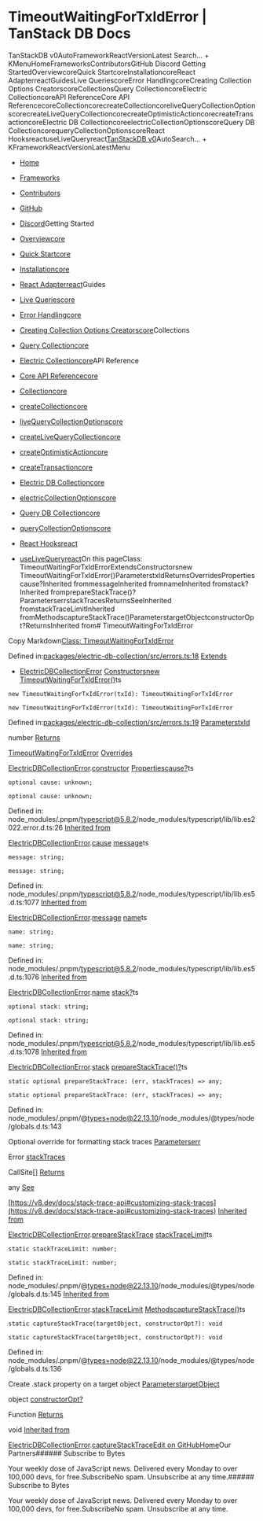 # TimeoutWaitingForTxIdError | TanStack DB Docs

TanStackDB v0AutoFrameworkReactVersionLatest Search... + KMenuHomeFrameworksContributorsGitHub Discord Getting StartedOverviewcoreQuick StartcoreInstallationcoreReact AdapterreactGuidesLive QueriescoreError HandlingcoreCreating Collection Options CreatorscoreCollectionsQuery CollectioncoreElectric CollectioncoreAPI ReferenceCore API ReferencecoreCollectioncorecreateCollectioncoreliveQueryCollectionOptionscorecreateLiveQueryCollectioncorecreateOptimisticActioncorecreateTransactioncoreElectric DB CollectioncoreelectricCollectionOptionscoreQuery DB CollectioncorequeryCollectionOptionscoreReact HooksreactuseLiveQueryreact[TanStack](/)[DB v0](/db)AutoSearch... + KFrameworkReactVersionLatestMenu

- [Home](/db/latest)
- [Frameworks](/db/latest/docs/framework)
- [Contributors](/db/latest/docs/contributors)
- [GitHub](https://github.com/tanstack/db)
- [Discord](https://tlinz.com/discord)Getting Started

- [Overviewcore](/db/latest/docs/overview)
- [Quick Startcore](/db/latest/docs/quick-start)
- [Installationcore](/db/latest/docs/installation)
- [React Adapterreact](/db/latest/docs/framework/react/adapter)Guides

- [Live Queriescore](/db/latest/docs/guides/live-queries)
- [Error Handlingcore](/db/latest/docs/guides/error-handling)
- [Creating Collection Options Creatorscore](/db/latest/docs/guides/collection-options-creator)Collections

- [Query Collectioncore](/db/latest/docs/collections/query-collection)
- [Electric Collectioncore](/db/latest/docs/collections/electric-collection)API Reference

- [Core API Referencecore](/db/latest/docs/reference/index)
- [Collectioncore](/db/latest/docs/reference/interfaces/collection)
- [createCollectioncore](/db/latest/docs/reference/functions/createcollection)
- [liveQueryCollectionOptionscore](/db/latest/docs/reference/functions/livequerycollectionoptions)
- [createLiveQueryCollectioncore](/db/latest/docs/reference/functions/createlivequerycollection)
- [createOptimisticActioncore](/db/latest/docs/reference/functions/createoptimisticaction)
- [createTransactioncore](/db/latest/docs/reference/functions/createtransaction)
- [Electric DB Collectioncore](/db/latest/docs/reference/electric-db-collection/index)
- [electricCollectionOptionscore](/db/latest/docs/reference/electric-db-collection/functions/electriccollectionoptions)
- [Query DB Collectioncore](/db/latest/docs/reference/query-db-collection/index)
- [queryCollectionOptionscore](/db/latest/docs/reference/query-db-collection/functions/querycollectionoptions)
- [React Hooksreact](/db/latest/docs/framework/react/reference/index)
- [useLiveQueryreact](/db/latest/docs/framework/react/reference/functions/uselivequery)On this pageClass: TimeoutWaitingForTxIdErrorExtendsConstructorsnew TimeoutWaitingForTxIdError()ParameterstxIdReturnsOverridesPropertiescause?Inherited frommessageInherited fromnameInherited fromstack?Inherited fromprepareStackTrace()?ParameterserrstackTracesReturnsSeeInherited fromstackTraceLimitInherited fromMethodscaptureStackTrace()ParameterstargetObjectconstructorOpt?ReturnsInherited from# TimeoutWaitingForTxIdError

Copy Markdown[Class: TimeoutWaitingForTxIdError](#class-timeoutwaitingfortxiderror)

Defined in:[packages/electric-db-collection/src/errors.ts:18](https://github.com/TanStack/db/blob/main/packages/electric-db-collection/src/errors.ts#L18)
[Extends](#extends)

- [ElectricDBCollectionError](/db/latest/docs/reference/electric-db-collection/classes/electricdbcollectionerror)
[Constructors](#constructors)[new TimeoutWaitingForTxIdError()](#new-timeoutwaitingfortxiderror)ts

```
new TimeoutWaitingForTxIdError(txId): TimeoutWaitingForTxIdError

```

```
new TimeoutWaitingForTxIdError(txId): TimeoutWaitingForTxIdError

```

Defined in:[packages/electric-db-collection/src/errors.ts:19](https://github.com/TanStack/db/blob/main/packages/electric-db-collection/src/errors.ts#L19)
[Parameters](#parameters)[txId](#txid)

number
[Returns](#returns)

[TimeoutWaitingForTxIdError](/db/latest/docs/reference/electric-db-collection/classes/timeoutwaitingfortxiderror)
[Overrides](#overrides)

[ElectricDBCollectionError](/db/latest/docs/reference/electric-db-collection/classes/electricdbcollectionerror).[constructor](/db/latest/docs/reference/electric-db-collection/classes/ElectricDBCollectionError#constructors)
[Properties](#properties)[cause?](#cause)ts

```
optional cause: unknown;

```

```
optional cause: unknown;

```

Defined in: node_modules/.pnpm/[typescript@5.8.2](mailto:typescript@5.8.2)/node_modules/typescript/lib/lib.es2022.error.d.ts:26
[Inherited from](#inherited-from)

[ElectricDBCollectionError](/db/latest/docs/reference/electric-db-collection/classes/electricdbcollectionerror).[cause](/db/latest/docs/reference/electric-db-collection/classes/ElectricDBCollectionError#cause)
[message](#message)ts

```
message: string;

```

```
message: string;

```

Defined in: node_modules/.pnpm/[typescript@5.8.2](mailto:typescript@5.8.2)/node_modules/typescript/lib/lib.es5.d.ts:1077
[Inherited from](#inherited-from-1)

[ElectricDBCollectionError](/db/latest/docs/reference/electric-db-collection/classes/electricdbcollectionerror).[message](/db/latest/docs/reference/electric-db-collection/classes/ElectricDBCollectionError#message-1)
[name](#name)ts

```
name: string;

```

```
name: string;

```

Defined in: node_modules/.pnpm/[typescript@5.8.2](mailto:typescript@5.8.2)/node_modules/typescript/lib/lib.es5.d.ts:1076
[Inherited from](#inherited-from-2)

[ElectricDBCollectionError](/db/latest/docs/reference/electric-db-collection/classes/electricdbcollectionerror).[name](/db/latest/docs/reference/electric-db-collection/classes/ElectricDBCollectionError#name)
[stack?](#stack)ts

```
optional stack: string;

```

```
optional stack: string;

```

Defined in: node_modules/.pnpm/[typescript@5.8.2](mailto:typescript@5.8.2)/node_modules/typescript/lib/lib.es5.d.ts:1078
[Inherited from](#inherited-from-3)

[ElectricDBCollectionError](/db/latest/docs/reference/electric-db-collection/classes/electricdbcollectionerror).[stack](/db/latest/docs/reference/electric-db-collection/classes/ElectricDBCollectionError#stack)
[prepareStackTrace()?](#preparestacktrace)ts

```
static optional prepareStackTrace: (err, stackTraces) => any;

```

```
static optional prepareStackTrace: (err, stackTraces) => any;

```

Defined in: node_modules/.pnpm/@[types+node@22.13.10](mailto:types+node@22.13.10)/node_modules/@types/node/globals.d.ts:143

Optional override for formatting stack traces
[Parameters](#parameters-1)[err](#err)

Error
[stackTraces](#stacktraces)

CallSite[]
[Returns](#returns-1)

any
[See](#see)

[https://v8.dev/docs/stack-trace-api#customizing-stack-traces](https://v8.dev/docs/stack-trace-api#customizing-stack-traces)
[Inherited from](#inherited-from-4)

[ElectricDBCollectionError](/db/latest/docs/reference/electric-db-collection/classes/electricdbcollectionerror).[prepareStackTrace](/db/latest/docs/reference/electric-db-collection/classes/ElectricDBCollectionError#preparestacktrace)
[stackTraceLimit](#stacktracelimit)ts

```
static stackTraceLimit: number;

```

```
static stackTraceLimit: number;

```

Defined in: node_modules/.pnpm/@[types+node@22.13.10](mailto:types+node@22.13.10)/node_modules/@types/node/globals.d.ts:145
[Inherited from](#inherited-from-5)

[ElectricDBCollectionError](/db/latest/docs/reference/electric-db-collection/classes/electricdbcollectionerror).[stackTraceLimit](/db/latest/docs/reference/electric-db-collection/classes/ElectricDBCollectionError#stacktracelimit)
[Methods](#methods)[captureStackTrace()](#capturestacktrace)ts

```
static captureStackTrace(targetObject, constructorOpt?): void

```

```
static captureStackTrace(targetObject, constructorOpt?): void

```

Defined in: node_modules/.pnpm/@[types+node@22.13.10](mailto:types+node@22.13.10)/node_modules/@types/node/globals.d.ts:136

Create .stack property on a target object
[Parameters](#parameters-2)[targetObject](#targetobject)

object
[constructorOpt?](#constructoropt)

Function
[Returns](#returns-2)

void
[Inherited from](#inherited-from-6)

[ElectricDBCollectionError](/db/latest/docs/reference/electric-db-collection/classes/electricdbcollectionerror).[captureStackTrace](/db/latest/docs/reference/electric-db-collection/classes/ElectricDBCollectionError#capturestacktrace)[Edit on GitHub](https://github.com/tanstack/db/edit/main/docs/reference/electric-db-collection/classes/timeoutwaitingfortxiderror.md)[Home](/db/latest)Our Partners###### Subscribe to Bytes

Your weekly dose of JavaScript news. Delivered every Monday to over 100,000 devs, for free.SubscribeNo spam. Unsubscribe at any time.###### Subscribe to Bytes

Your weekly dose of JavaScript news. Delivered every Monday to over 100,000 devs, for free.SubscribeNo spam. Unsubscribe at any time.<iframe src="https://www.googletagmanager.com/ns.html?id=GTM-5N57KQT4" height="0" width="0" style="display:none;visibility:hidden" title="gtm"></iframe>